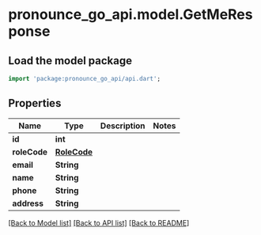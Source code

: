 # pronounce_go_api.model.GetMeResponse

## Load the model package
```dart
import 'package:pronounce_go_api/api.dart';
```

## Properties
Name | Type | Description | Notes
------------ | ------------- | ------------- | -------------
**id** | **int** |  | 
**roleCode** | [**RoleCode**](RoleCode.md) |  | 
**email** | **String** |  | 
**name** | **String** |  | 
**phone** | **String** |  | 
**address** | **String** |  | 

[[Back to Model list]](../README.md#documentation-for-models) [[Back to API list]](../README.md#documentation-for-api-endpoints) [[Back to README]](../README.md)


